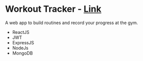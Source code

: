 # Workout Tracker - [Link](https://iron-temple-app.herokuapp.com)

A web app to build routines and record your progress at the gym.

- ReactJS
- JWT
- ExpressJS
- NodeJs
- MongoDB
